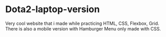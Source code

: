 # Dota2-laptop-version
Very cool website that i made while practicing HTML, CSS, Flexbox, Grid. 
There is also a mobile version with Hamburger Menu only made with CSS.

